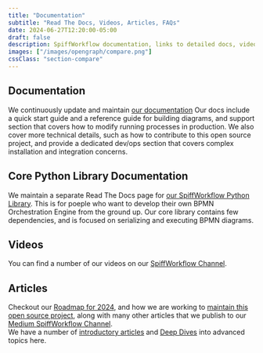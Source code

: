 ```yaml
---
title: "Documentation"
subtitle: "Read The Docs, Videos, Articles, FAQs"
date: 2024-06-27T12:20:00-05:00
draft: false
description: SpiffWorkflow documentation, links to detailed docs, videos, articles and FAQs.
images: ["/images/opengraph/compare.png"]
cssClass: "section-compare"
---
```


## Documentation

We continuously update and maintain [our documentation](https://spiff-arena.readthedocs.io/en/latest/index.html) 
Our docs include a quick start guide and a reference guide for building diagrams, and support section that covers how
to modify running processes in production.  We also cover more technical details, such as how to contribute to this 
open source project, and provide a dedicated dev/ops section that covers complex installation and integration concerns.

## Core Python Library Documentation

We maintain a separate Read The Docs page for [our SpiffWorkflow Python Library](https://spiffworkflow.readthedocs.io/en/latest/index.html).  This is for poeple who want to
develop their own BPMN Orchestration Engine from the ground up.  Our core library contains few dependencies, and is 
focused on serializing and executing BPMN diagrams.

## Videos
You can find a number of our videos on our [SpiffWorkflow Channel](https://www.youtube.com/channel/UCtDHzDfhyvnAb8CFmdwucUA).

## Articles
Checkout our [Roadmap for 2024](https://medium.com/spiffworkflow/spiffworkflow-roadmap-2024-b4194f86cbb8), 
and how we are working to [maintain this open source project](https://medium.com/spiffworkflow/how-we-maintain-a-healthy-open-source-project-2e6d7115f668),
along with many other articles that we publish to our [Medium SpiffWorkflow Channel](https://medium.com/spiffworkflow).  
We have a number of [introductory articles](/posts/articles/) and [Deep Dives](https://www.spiffworkflow.org/posts/deep_dives/) into advanced topics here.



